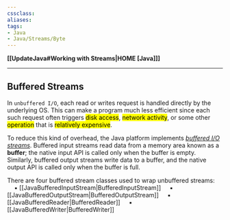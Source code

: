 ```yaml
---
cssclass:
aliases:
tags:
- Java
- Java/Streams/Byte
---
```

**[[UpdateJava#Working with Streams|HOME [Java]]]**

---
## Buffered Streams
In `unbuffered I/O`, each read or writes request is handled directly by the underlying OS. This can make a program much less efficient since each such request often triggers <mark class="hltr-lightblue">disk access</mark>, <mark class="hltr-lightblue">network activity</mark>, or some other <mark class="hltr-lightblue">operation</mark> that is <mark class="hltr-lightblue">relatively expensive</mark>.

To reduce this kind of overhead, the Java platform implements *<u>buffered I/O streams</u>*. Buffered input streams read data from a memory area known as a **buffer**; the native input API is called only when the buffer is empty. Similarly, buffered output streams write data to a buffer, and the native output API is called only when the buffer is full.

There are four buffered stream classes used to wrap unbuffered streams:
$\quad$▪ [[JavaBufferedInputStream|BufferedInputStream]]
$\quad$▪ [[JavaBufferedOutputStream|BufferedOutputStream]]
$\quad$▪ [[JavaBufferedReader|BufferedReader]]
$\quad$▪ [[JavaBufferedWriter|BufferedWriter]]
